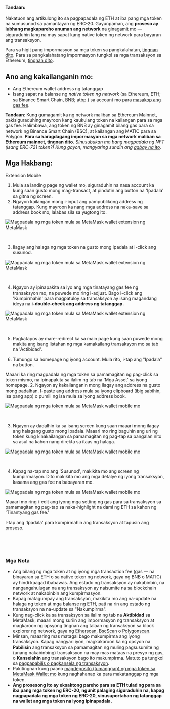 
#### Tandaan:


Nakatuon ang artikulong ito sa pagpapadala ng ETH at iba pang mga token na sumusunod sa pamantayan ng ERC-20. Gayunpaman, ang **proseso ay lubhang magkapareho anuman ang network** na ginagamit mo — siguraduhin lang na may sapat kang native token ng network para bayaran ang transaksyon.


Para sa higit pang impormasyon sa mga token sa pangkalahatan, [tingnan dito](https://support.metamask.io/hc/en-us/articles/4405497827355-User-guide-Tokens). Para sa pangkalahatang impormasyon tungkol sa mga transaksyon sa Ethereum, [tingnan dito](https://support.metamask.io/hc/en-us/articles/4410741657499-User-Guide-Transactions).



Ano ang kakailanganin mo:
-------------------------


* Ang Ethereum wallet address ng tatanggap
* Isang sapat na balanse ng *native token ng network* (sa Ethereum, ETH; sa Binance Smart Chain, BNB; atbp.) sa account mo para [masakop ang gas fee](https://support.metamask.io/hc/en-us/articles/4404600179227-User-Guide-Gas).


**Tandaan**: Kung gumagamit ka ng network maliban sa Ethereum Mainnet, pakisiguraduhing mayroon kang kaukulang token na kailangan para sa mga gas fee. Halimbawa, ang token ng BNB ay ginagamit bilang gas para sa network ng Binance Smart Chain (BSC), at kailangan ang MATIC para sa Polygon. **Para sa karagdagang impormasyon sa mga network maliban sa Ethereum mainnet, tingnan [dito](https://support.metamask.io/hc/en-us/articles/4404424659995-User-Guide-Custom-networks-and-sidechains).** *Sinusubukan mo bang magpadala ng NFT (isang ERC-721 token?) Kung gayon, mangyaring sundin ang [gabay na ito](https://support.metamask.io/hc/en-us/articles/360058961911).*


Mga Hakbang:
------------




Extension Mobile


1. Mula sa landing page ng wallet mo, siguraduhin na nasa account ka kung saan gusto mong mag-transact, at pindutin ang button na 'Ipadala' sa gitna ng screen.
2. Ngayon kailangan mong i-input ang pampublikong address ng tatanggap. Kung mayroon ka nang mga address na naka-save sa address book mo, lalabas sila sa yugtong ito.


![Magpadala ng mga token mula sa MetaMask wallet extension ng MetaMask](https://support.metamask.io/hc/article_attachments/10081970688667)


 


3. Ilagay ang halaga ng mga token na gusto mong ipadala at i-click ang susunod.


![Magpadala ng mga token mula sa MetaMask wallet extension ng MetaMask](https://support.metamask.io/hc/article_attachments/10081985074843)


 


4. Ngayon ay ipinapakita sa iyo ang mga tinatayang gas fee ng transaksyon mo, na puwede mo ring i-adjust. Bago i-click ang 'Kumpirmahin' para magpatuloy sa transaksyon ay isang magandang ideya na **i-double-check ang address ng tatanggap.**


![Magpadala ng mga token mula sa MetaMask wallet extension ng MetaMask](https://support.metamask.io/hc/article_attachments/10081984689179)


 


5. Pagkatapos ay mare-redirect ka sa main page kung saan puwede mong makita ang isang listahan ng mga kamakailang transaksyon mo sa tab na 'Actibidad'.




1. Tumungo sa homepage ng iyong account. Mula rito, i-tap ang "Ipadala" na button.


Maaari ka ring magpadala ng mga token sa pamamagitan ng pag-click sa token mismo, na ipinapakita sa ilalim ng tab na 'Mga Asset' sa iyong homepage.
2. Ngayon ay kakailanganin mong ilagay ang address na gusto mong padalhan. I-paste ang address mula sa iyong clipboard (ibig sabihin, isa pang app) o pumili ng isa mula sa iyong address book.


![Magpadala ng mga token mula sa MetaMask wallet mobile mo](https://support.metamask.io/hc/article_attachments/10082688896923)


 


3. Ngayon ay dadalhin ka sa isang screen kung saan maaari mong ilagay ang halagang gusto mong ipadala. Maaari mo ring baguhin ang uri ng token kung kinakailangan sa pamamagitan ng pag-tap sa pangalan nito sa asul na kahon nang direkta sa itaas ng halaga.


![Magpadala ng mga token mula sa MetaMask wallet mobile mo](https://support.metamask.io/hc/article_attachments/10082688018843)


 


4. Kapag na-tap mo ang 'Susunod', makikita mo ang screen ng kumpirmasyon. Dito makikita mo ang mga detalye ng iyong transaksyon, kasama ang gas fee na babayaran mo.


![Magpadala ng mga token mula sa MetaMask wallet mobile mo](https://support.metamask.io/hc/article_attachments/10082688455451)


Maaari mo ring i-edit ang iyong mga setting ng gas para sa transaksyon sa pamamagitan ng pag-tap sa naka-highlight na dami ng ETH sa kahon ng 'Tinantyang gas fee.'


I-tap ang 'Ipadala' para kumpirmahin ang transaksyon at tapusin ang proseso.


 




 


### Mga Nota


* Ang bilang ng mga token at ng iyong mga transaction fee (gas — na binayaran sa ETH o sa native token ng network, gaya ng BNB o MATIC) ay hindi kaagad ibabawas. Ang estado ng transaksyon ay nakabinbin, na nangangahulugan na ang transaksyon ay naisumite na sa blockchain network at nakabinbin ang kumpirmasyon.
* Kapag matagumpay ang transaksyon, makikita mo ang na-update na halaga ng token at mga balanse ng ETH, pati na rin ang estado ng transaksyon na na-update sa "Nakumpirma".
* Kung nag-click ka sa transaksyon sa ilalim ng tab na **Aktibidad** sa MetaMask, maaari mong suriin ang impormasyon ng transaksyon at magkaroon ng opsyong tingnan ang talaan ng transaksyon sa block explorer ng network, gaya ng [Etherscan](https://etherscan.io/), [BscScan](https://bscscan.com/) o [Polygonscan](https://polygonscan.com/).
* Minsan, maaaring mas matagal bago makumpirma ang iyong transaksyon. Kapag nangyari iyon, magkakaroon ka ng opsyon na **Pabilisin** ang transaksyon sa pamamagitan ng muling pagsusumite ng (unang nakabinbing) transaksyon na may mas mataas na presyo ng gas, o **Kanselahin** ang transaksyon bago ito makumpirma. Matuto pa tungkol sa [pagpapabilis o pagkansela ng transaksyon](https://support.metamask.io/hc/en-us/articles/360015489251-How-to-Speed-Up-or-Cancel-a-Pending-Transaction#:~:text=In%20this%20case%2C%20you%20can,%2C%20simply%20select%20%22Cancel%22.).
* Pakitingnan kung paano [magdeposito (tumanggap) ng mga token sa MetaMask Wallet mo](https://support.metamask.io/hc/en-us/articles/360028141672-How-to-deposit-receive-tokens-to-your-MetaMask-Wallet) kung naghahanap ka para makatanggap ng mga token.
* **Ang prosesong ito ay eksaktong pareho para sa ETH tulad ng para sa iba pang mga token ng ERC-20, ngunit palaging siguraduhin na, kapag nagpapadala ng mga token ng ERC-20, sinusuportahan ng tatanggap na wallet ang mga token na iyong ipinapadala.**


 

